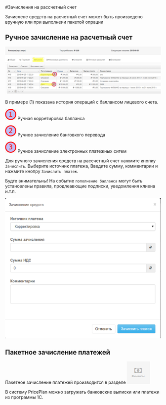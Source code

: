 #Зачисления на рассчетный счет

Зачислене средств на расчетный счет может быть произведено вручную или при выполнеии пакетой опрации

## Ручное зачисление на расчетный счет
![](payments.png)

В примере (1) показана история операций с баллансом лицевого счета. 

![](1.png) Ручная корретировка балланса 

![](2.png) Ручное зачисление банговкого перевода

![](3.png) Ручное зачисление электронных платежных ситем  


Для ручного зачисления средств на рассчетный счет нажмите кнопку `Зачислить`. Выберите источник платежа, Введите сумму, комментарии и нажмите кнопру `Зачислить платеж`. 

Будте внимательны! На событие `пополнение балланса` могут быть установлены правила, продлеавющие подписки, уведомления клиена и.т.п.

![](manual-payment.png) 



## Пакетное зачисление платежей

Пакетное зачисление платежей производится в разделе ![Финансы](menu-finances.png) 

В систему PriсеPlan можно загружать банковские выписки или платежи из программы 1С.